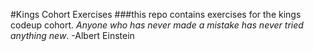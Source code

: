 #Kings Cohort Exercises
###this repo contains exercises for the kings codeup cohort. 
_Anyone who has never made a mistake has never tried anything new_. 
-Albert Einstein
